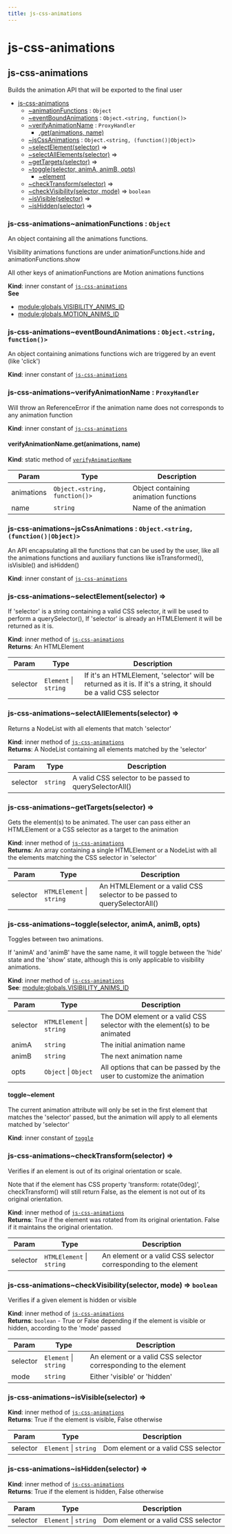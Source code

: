 ```yaml
---
title: js-css-animations
---
```


# js-css-animations

<a name="module_js-css-animations"></a>

## js-css-animations
Builds the animation API that will be exported to the final user


* [js-css-animations](#module_js-css-animations)
    * [~animationFunctions](#module_js-css-animations..animationFunctions) : <code>Object</code>
    * [~eventBoundAnimations](#module_js-css-animations..eventBoundAnimations) : <code>Object.&lt;string, function()&gt;</code>
    * [~verifyAnimationName](#module_js-css-animations..verifyAnimationName) : <code>ProxyHandler</code>
        * [.get(animations, name)](#module_js-css-animations..verifyAnimationName.get)
    * [~jsCssAnimations](#module_js-css-animations..jsCssAnimations) : <code>Object.&lt;string, (function()\|Object)&gt;</code>
    * [~selectElement(selector)](#module_js-css-animations..selectElement) ⇒
    * [~selectAllElements(selector)](#module_js-css-animations..selectAllElements) ⇒
    * [~getTargets(selector)](#module_js-css-animations..getTargets) ⇒
    * [~toggle(selector, animA, animB, opts)](#module_js-css-animations..toggle)
        * [~element](#module_js-css-animations..toggle..element)
    * [~checkTransform(selector)](#module_js-css-animations..checkTransform) ⇒
    * [~checkVisibility(selector, mode)](#module_js-css-animations..checkVisibility) ⇒ <code>boolean</code>
    * [~isVisible(selector)](#module_js-css-animations..isVisible) ⇒
    * [~isHidden(selector)](#module_js-css-animations..isHidden) ⇒

<a name="module_js-css-animations..animationFunctions"></a>

### js-css-animations~animationFunctions : <code>Object</code>
An object containing all the animations functions.Visibility animations functions are underanimationFunctions.hide and animationFunctions.showAll other keys of animationFunctions are Motion animations functions

**Kind**: inner constant of [<code>js-css-animations</code>](#module_js-css-animations)  
**See**

- [module:globals.VISIBILITY_ANIMS_ID](module:globals.VISIBILITY_ANIMS_ID)
- [module:globals.MOTION_ANIMS_ID](module:globals.MOTION_ANIMS_ID)

<a name="module_js-css-animations..eventBoundAnimations"></a>

### js-css-animations~eventBoundAnimations : <code>Object.&lt;string, function()&gt;</code>
An object containing animations functions wich are triggered by an event (like 'click')

**Kind**: inner constant of [<code>js-css-animations</code>](#module_js-css-animations)  
<a name="module_js-css-animations..verifyAnimationName"></a>

### js-css-animations~verifyAnimationName : <code>ProxyHandler</code>
Will throw an ReferenceError if the animation name does not corresponds to any animation function

**Kind**: inner constant of [<code>js-css-animations</code>](#module_js-css-animations)  
<a name="module_js-css-animations..verifyAnimationName.get"></a>

#### verifyAnimationName.get(animations, name)
**Kind**: static method of [<code>verifyAnimationName</code>](#module_js-css-animations..verifyAnimationName)  

| Param | Type | Description |
| --- | --- | --- |
| animations | <code>Object.&lt;string, function()&gt;</code> | Object containing animation functions |
| name | <code>string</code> | Name of the animation |

<a name="module_js-css-animations..jsCssAnimations"></a>

### js-css-animations~jsCssAnimations : <code>Object.&lt;string, (function()\|Object)&gt;</code>
An API encapsulating all the functions that can be used by the user,like all the animations functions and auxiliary functions likeisTransformed(), isVisible() and isHidden()

**Kind**: inner constant of [<code>js-css-animations</code>](#module_js-css-animations)  
<a name="module_js-css-animations..selectElement"></a>

### js-css-animations~selectElement(selector) ⇒
If 'selector' is a string containing a valid CSS selector,it will be used to perform a querySelector(),If 'selector' is already an HTMLElement it will be returned as it is.

**Kind**: inner method of [<code>js-css-animations</code>](#module_js-css-animations)  
**Returns**: An HTMLElement  

| Param | Type | Description |
| --- | --- | --- |
| selector | <code>Element</code> \| <code>string</code> | If it's an HTMLElement, 'selector' will be returned as it is. If it's a string, it should be a valid CSS selector |

<a name="module_js-css-animations..selectAllElements"></a>

### js-css-animations~selectAllElements(selector) ⇒
Returns a NodeList with all elements that match 'selector'

**Kind**: inner method of [<code>js-css-animations</code>](#module_js-css-animations)  
**Returns**: A NodeList containing all elements matched by the 'selector'  

| Param | Type | Description |
| --- | --- | --- |
| selector | <code>string</code> | A valid CSS selector to be passed to querySelectorAll() |

<a name="module_js-css-animations..getTargets"></a>

### js-css-animations~getTargets(selector) ⇒
Gets the element(s) to be animated. The user can pass either an HTMLElement or a CSS selector as a target to the animation

**Kind**: inner method of [<code>js-css-animations</code>](#module_js-css-animations)  
**Returns**: An array containing a single HTMLElement or a NodeList with all the elements matching the CSS selector in 'selector'  

| Param | Type | Description |
| --- | --- | --- |
| selector | <code>HTMLElement</code> \| <code>string</code> | An HTMLElement or a valid CSS selector to be passed to querySelectorAll() |

<a name="module_js-css-animations..toggle"></a>

### js-css-animations~toggle(selector, animA, animB, opts)
Toggles between two animations.If 'animA' and 'animB' have the same name,it will toggle between the 'hide' state and the 'show' state,although this is only applicable to visibility animations.

**Kind**: inner method of [<code>js-css-animations</code>](#module_js-css-animations)  
**See**: [module:globals.VISIBILITY_ANIMS_ID](module:globals.VISIBILITY_ANIMS_ID)  

| Param | Type | Description |
| --- | --- | --- |
| selector | <code>HTMLElement</code> \| <code>string</code> | The DOM element or a valid CSS selector with the element(s) to be animated |
| animA | <code>string</code> | The initial animation name |
| animB | <code>string</code> | The next animation name |
| opts | <code>Object</code> \| <code>Object</code> | All options that can be passed by the user to customize the animation |

<a name="module_js-css-animations..toggle..element"></a>

#### toggle~element
The current animation attribute will only be set in the first element thatmatches the 'selector' passed, but the animation will apply to all elementsmatched by 'selector'

**Kind**: inner constant of [<code>toggle</code>](#module_js-css-animations..toggle)  
<a name="module_js-css-animations..checkTransform"></a>

### js-css-animations~checkTransform(selector) ⇒
Verifies if an element is out of its original orientation or scale.Note that if the element has CSS property 'transform: rotate(0deg)',checkTransform() will still return False, as the element is notout of its original orientation.

**Kind**: inner method of [<code>js-css-animations</code>](#module_js-css-animations)  
**Returns**: True if the element was rotated from its original orientation. False if it maintains the original orientation.  

| Param | Type | Description |
| --- | --- | --- |
| selector | <code>HTMLElement</code> \| <code>string</code> | An element or a valid CSS selector corresponding to the element |

<a name="module_js-css-animations..checkVisibility"></a>

### js-css-animations~checkVisibility(selector, mode) ⇒ <code>boolean</code>
Verifies if a given element is hidden or visible

**Kind**: inner method of [<code>js-css-animations</code>](#module_js-css-animations)  
**Returns**: <code>boolean</code> - True or False depending if the element is visible or hidden, according to the 'mode' passed  

| Param | Type | Description |
| --- | --- | --- |
| selector | <code>Element</code> \| <code>string</code> | An element or a valid CSS selector corresponding to the element |
| mode | <code>string</code> | Either 'visible' or 'hidden' |

<a name="module_js-css-animations..isVisible"></a>

### js-css-animations~isVisible(selector) ⇒
**Kind**: inner method of [<code>js-css-animations</code>](#module_js-css-animations)  
**Returns**: True if the element is visible, False otherwise  

| Param | Type | Description |
| --- | --- | --- |
| selector | <code>Element</code> \| <code>string</code> | Dom element or a valid CSS selector |

<a name="module_js-css-animations..isHidden"></a>

### js-css-animations~isHidden(selector) ⇒
**Kind**: inner method of [<code>js-css-animations</code>](#module_js-css-animations)  
**Returns**: True if the element is hidden, False otherwise  

| Param | Type | Description |
| --- | --- | --- |
| selector | <code>Element</code> \| <code>string</code> | Dom element or a valid CSS selector |

